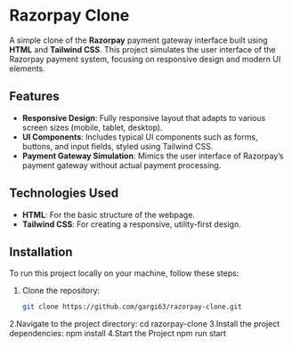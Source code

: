 # Razorpay Clone

A simple clone of the **Razorpay** payment gateway interface built using **HTML** and **Tailwind CSS**. This project simulates the user interface of the Razorpay payment system, focusing on responsive design and modern UI elements.

## Features

- **Responsive Design**: Fully responsive layout that adapts to various screen sizes (mobile, tablet, desktop).
- **UI Components**: Includes typical UI components such as forms, buttons, and input fields, styled using Tailwind CSS.
- **Payment Gateway Simulation**: Mimics the user interface of Razorpay’s payment gateway without actual payment processing.

## Technologies Used

- **HTML**: For the basic structure of the webpage.
- **Tailwind CSS**: For creating a responsive, utility-first design.

## Installation

To run this project locally on your machine, follow these steps:

1. Clone the repository:
   ```bash
   git clone https://github.com/gargi63/razorpay-clone.git
2.Navigate to the project directory:
 cd razorpay-clone
3.Install the project dependencies:
npm install
4.Start the Project
npm run start
